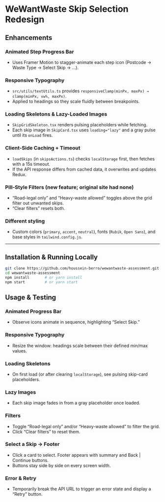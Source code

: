 # WeWantWaste Skip Selection Redesign


## Enhancements

### Animated Step Progress Bar
- Uses Framer Motion to stagger-animate each step icon (Postcode → Waste Type → Select Skip → …).

### Responsive Typography
- `src/utils/textUtils.ts` provides `responsiveClamp(minPx, maxPx) → clamp(minPx, vw%, maxPx)`.  
- Applied to headings so they scale fluidly between breakpoints.

### Loading Skeletons & Lazy-Loaded Images
- `SkipGridSkeleton.tsx` renders pulsing placeholders while fetching.  
- Each skip image in `SkipCard.tsx` uses `loading="lazy"` and a gray pulse until its `onLoad` fires.

### Client-Side Caching + Timeout
- `loadSkips` (in `skipsActions.ts`) checks `localStorage` first, then fetches with a 15s timeout.  
- If the API response differs from cached data, it overwrites and updates Redux.

### Pill-Style Filters (new feature; original site had none)
- “Road-legal only” and “Heavy-waste allowed” toggles above the grid filter out unwanted skips.  
- “Clear filters” resets both.



### Different styling
- Custom colors (`primary`, `accent`, `neutral`), fonts (`Rubik`, `Open Sans`), and base styles in `tailwind.config.js`.

---

## Installation & Running Locally

```bash
git clone https://github.com/houssein-berro/wewantwaste-assessment.git
cd wewantwaste-assessment
npm install       # or yarn install
npm start         # or yarn start
```
## Usage & Testing

### Animated Progress Bar
- Observe icons animate in sequence, highlighting “Select Skip.”

### Responsive Typography
- Resize the window: headings scale between their defined min/max values.

### Loading Skeletons
- On first load (or after clearing `localStorage`), see pulsing skip-card placeholders.

### Lazy Images
- Each skip image fades in from a gray placeholder once loaded.

### Filters
- Toggle “Road-legal only” and/or “Heavy-waste allowed” to filter the grid.
- Click “Clear filters” to reset them.

### Select a Skip → Footer
- Click a card to select. Footer appears with summary and Back | Continue buttons.
- Buttons stay side by side on every screen width.

### Error & Retry
- Temporarily break the API URL to trigger an error state and display a “Retry” button.

